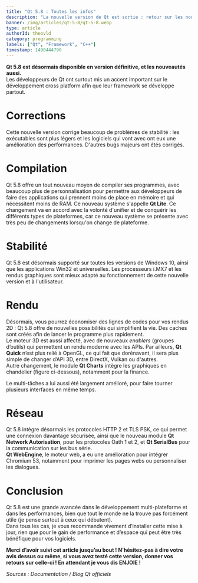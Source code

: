 ```yaml
---
title: "Qt 5.8 : Toutes les infos"
description: "La nouvelle version de Qt est sortie : retour sur les nouveautés et changements"
banner: /img/articles/qt-5-8/qt-5-8.webp
type: article
authorId: theovld
category: programming
labels: ["Qt", "Framework", "C++"]
timestamp: 1490444790
---
```


**Qt 5.8 est désormais disponible en version définitive, et les nouveautés aussi.**  
 Les développeurs de Qt ont surtout mis un accent important sur le développement cross platform afin que leur framework se développe partout.

 Corrections
===========

 Cette nouvelle version corrige beaucoup de problèmes de stabilité : les exécutables sont plus légers et les logiciels qui vont avec ont eux une amélioration des performances. D'autres bugs majeurs ont étés corrigés.

 Compilation
===========

 Qt 5.8 offre un tout nouveau moyen de compiler ses programmes, avec beaucoup plus de personnalisation pour permettre aux développeurs de faire des applications qui prennent moins de place en mémoire et qui nécessitent moins de RAM. Ce nouveau système s'appelle **Qt Lite**. Ce changement va en accord avec la volonté d'unifier et de conquérir les différents types de plateformes, car ce nouveau système se présente avec très peu de changements lorsqu'on change de plateforme.

 Stabilité
=========

 Qt 5.8 est désormais supporté sur toutes les versions de Windows 10, ainsi que les applications Win32 et universelles. Les processeurs i.MX7 et les rendus graphiques sont mieux adapté au fonctionnement de cette nouvelle version et à l'utilisateur.

 Rendu
=====

 Désormais, vous pourrez économiser des lignes de codes pour vos rendus 2D : Qt 5.8 offre de nouvelles possibilités qui simplifient la vie. Des caches sont créés afin de lancer le programme plus rapidement.  
 Le moteur 3D est aussi affecté, avec de nouveaux *enablers* (groupes d’outils) qui permettent un rendu moderne avec les APIs. Par ailleurs, **Qt Quick** n’est plus relié à OpenGL, ce qui fait que dorénavant, il sera plus simple de changer d’API 3D, entre DirectX, Vulkan ou d'autres.  
 Autre changement, le module **Qt Charts** intègre les graphiques en chandelier (figure ci-dessous), notamment pour la finance.

 Le multi-tâches a lui aussi été largement amélioré, pour faire tourner plusieurs interfaces en même temps.

 Réseau
======

 Qt 5.8 intègre désormais les protocoles HTTP 2 et TLS PSK, ce qui permet une connexion davantage sécurisée, ainsi que le nouveau module **Qt Network Autorisation**, pour les protocoles Oath 1 et 2, et **Qt SerialBus** pour la communication sur les bus série.  
 **Qt WebEngine**, le moteur web, a eu une amélioration pour intégrer Chromium 53, notamment pour imprimer les pages webs ou personnaliser les dialogues.

 Conclusion
==========

 Qt 5.8 est une grande avancée dans le développement multi-plateforme et dans les performances, bien que tout le monde ne la trouve pas forcément utile (je pense surtout à ceux qui débutent).  
 Dans tous les cas, je vous recommande vivement d’installer cette mise à jour, rien que pour le gain de performance et d’espace qui peut être très bénéfique pour vos logiciels.

 **Merci d’avoir suivi cet article jusqu’au bout ! N’hésitez-pas à dire votre avis dessus ou même, si vous avez testé cette version, donner vos retours sur celle-ci ! En attendant je vous dis ENJOIE !**

 *Sources : Documentation / Blog Qt officiels*

 
